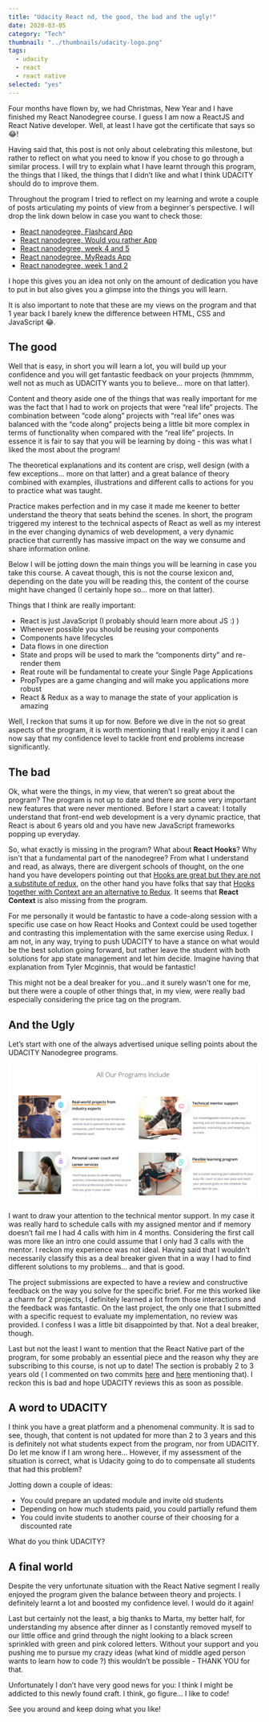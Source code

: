 ```yaml
---
title: "Udacity React nd, the good, the bad and the ugly!"
date: 2020-03-05
category: "Tech"
thumbnail: "../thumbnails/udacity-logo.png"
tags:
  - udacity
  - react
  - react native
selected: "yes"
---
```


Four months have flown by, we had Christmas, New Year and I have finished my React Nanodegree course. I guess I am now a ReactJS and React Native developer. Well, at least I have got the certificate that says so 😂!

Having said that, this post is not only about celebrating this milestone, but rather to reflect on what you need to know if you chose to go through a similar process. I will try to explain what I have learnt through this program, the things that I liked, the things that I didn’t like and what I think UDACITY should do to improve them.

Throughout the program I tried to reflect on my learning and wrote a couple of posts articulating my points of view from a beginner's perspective. I will drop the link down below in case you want to check those:

- [React nanodegree, Flashcard App](https://www.tiagofsanchez.com/react-nanodegree-flashcard-app)
- [React nanodegree, Would you rather App](https://www.tiagofsanchez.com/react-nanodegree-would-you-rather-app)
- [React nanodegree, week 4 and 5](https://www.tiagofsanchez.com/react-nanodegree-week-4-and-5)
- [React nanodegree, MyReads App](https://www.tiagofsanchez.com/react-nanodegree-my-reads-app)
- [React nanodegree, week 1 and 2](https://www.tiagofsanchez.com/react-nanodegree-week-1-and-2)

I hope this gives you an idea not only on the amount of dedication you have to put in but also gives you a glimpse into the things you will learn.

It is also important to note that these are my views on the program and that 1 year back I barely knew the difference between HTML, CSS and JavaScript 😂.

## The good

Well that is easy, in short you will learn a lot, you will build up your confidence and you will get fantastic feedback on your projects (hmmmm, well not as much as UDACITY wants you to believe… more on that latter).

Content and theory aside one of the things that was really important for me was the fact that I had to work on projects that were “real life” projects. The combination between “code along” projects with “real life” ones was balanced with the “code along” projects being a little bit more complex in terms of functionality when compared with the “real life” projects. In essence it is fair to say that you will be learning by doing - this was what I liked the most about the program!

The theoretical explanations and its content are crisp, well design (with a few exceptions... more on that latter) and a great balance of theory combined with examples, illustrations and different calls to actions for you to practice what was taught.

Practice makes perfection and in my case it made me keener to better understand the theory that seats behind the scenes. In short, the program triggered my interest to the technical aspects of React as well as my interest in the ever changing dynamics of web development, a very dynamic practice that currently has massive impact on the way we consume and share information online.

Below I will be jotting down the main things you will be learning in case you take this course. A caveat though, this is not the course lexicon and, depending on the date you will be reading this, the content of the course might have changed (I certainly hope so… more on that latter).

Things that I think are really important:

- React is just JavaScript (I probably should learn more about JS :) )
- Whenever possible you should be reusing your components
- Components have lifecycles
- Data flows in one direction
- State and props will be used to mark the “components dirty” and re-render them
- Reat route will be fundamental to create your Single Page Applications
- PropTypes are a game changing and will make you applications more robust
- React & Redux as a way to manage the state of your application is amazing

Well, I reckon that sums it up for now. Before we dive in the not so great aspects of the program, it is worth mentioning that I really enjoy it and I can now say that my confidence level to tackle front end problems increase significantly.

## The bad

Ok, what were the things, in my view, that weren’t so great about the program? The program is not up to date and there are some very important new features that were never mentioned. Before I start a caveat: I totally understand that front-end web development is a very dynamic practice, that React is about 6 years old and you have new JavaScript frameworks popping up everyday.

So, what exactly is missing in the program? What about **React Hooks**? Why isn't that a fundamental part of the nanodegree? From what I understand and read, as always, there are divergent schools of thought, on the one hand you have developers pointing out that [Hooks are great but they are not a substitute of redux](https://medium.com/javascript-scene/do-react-hooks-replace-redux-210bab340672), on the other hand you have folks that say that [Hooks together with Context are an alternative to Redux](https://blog.logrocket.com/use-hooks-and-context-not-react-and-redux/). It seems that **React Context** is also missing from the program.

For me personally it would be fantastic to have a code-along session with a specific use case on how React Hooks and Context could be used together and contrasting this implementation with the same exercise using Redux. I am not, in any way, trying to push UDACITY to have a stance on what would be the best solution going forward, but rather leave the student with both solutions for app state management and let him decide. Imagine having that explanation from Tyler Mcginnis, that would be fantastic!

This might not be a deal breaker for you...and it surely wasn't one for me, but there were a couple of other things that, in my view, were really bad especially considering the price tag on the program.

## And the Ugly

Let’s start with one of the always advertised unique selling points about the UDACITY Nanodegree programs.

![udacity](../images/UdacityUSP.png)

I want to draw your attention to the technical mentor support. In my case it was really hard to schedule calls with my assigned mentor and if memory doesn’t fail me I had 4 calls with him in 4 months. Considering the first call was more like an intro one could assume that I only had 3 calls with the mentor. I reckon my experience was not ideal. Having said that I wouldn’t necessarily classify this as a deal breaker given that in a way I had to find different solutions to my problems… and that is good.

The project submissions are expected to have a review and constructive feedback on the way you solve for the specific brief. For me this worked like a charm for 2 projects, I definitely learned a lot from those interactions and the feedback was fantastic. On the last project, the only one that I submitted with a specific request to evaluate my implementation, no review was provided. I confess I was a little bit disappointed by that. Not a deal breaker, though.

Last but not the least I want to mention that the React Native part of the program, for some probably an essential piece and the reason why they are subscribing to this course, is not up to date! The section is probably 2 to 3 years old ( I commented on two commits [here](https://github.com/udacity/reactnd-UdaciFitness-complete/commit/86af918722052eebafbc2892b6cd772b51a18dd4) and [here](https://github.com/udacity/reactnd-UdaciFitness-complete/commit/5d77f8d831e170fc0ffdeae1bc92a0825e71e14a) mentioning that). I reckon this is bad and hope UDACITY reviews this as soon as possible.

## A word to UDACITY

I think you have a great platform and a phenomenal community. It is sad to see, though, that content is not updated for more than 2 to 3 years and this is definitely not what students expect from the program, nor from UDACITY. Do let me know if I am wrong here... However, if my assessment of the situation is correct, what is Udacity going to do to compensate all students that had this problem?

Jotting down a couple of ideas:

- You could prepare an updated module and invite old students
- Depending on how much students paid, you could partially refund them
- You could invite students to another course of their choosing for a discounted rate

What do you think UDACITY?

## A final world

Despite the very unfortunate situation with the React Native segment I really enjoyed the program given the balance between theory and projects. I definitely learnt a lot and boosted my confidence level. I would do it again!

Last but certainly not the least, a big thanks to Marta, my better half, for understanding my absence after dinner as I constantly removed myself to our little office and grind through the night looking to a black screen sprinkled with green and pink colored letters. Without your support and you pushing me to pursue my crazy ideas (what kind of middle aged person wants to learn how to code ?) this wouldn’t be possible - THANK YOU for that.

Unfortunately I don’t have very good news for you: I think I might be addicted to this newly found craft. I think, go figure... I like to code!

See you around and keep doing what you like!
